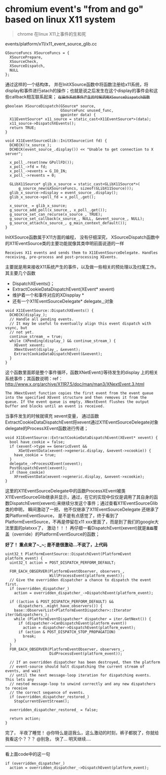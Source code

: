 # chromium event's "from and go" based on linux X11 system 
> chrome 在linux X11上事件的生和死


events/platform/x11/x11_event_source_glib.cc
```
GSourceFuncs XSourceFuncs = {
  XSourcePrepare,
  XSourceCheck,
  XSourceDispatch,
  NULL
};
```
通过这样的一个结构体， 并在InitXSource函数中将函数注册给x11系统，将display和事件进行atach的操作；也就是说之后发生在这个display的事件会和这些callback相互联系起来； ~~`在操作系统事件产生的时候调用XSourceDispatch函数`~~
```
gboolean XSourceDispatch(GSource* source,
                         GSourceFunc unused_func,
                         gpointer data) {
  X11EventSource* x11_source = static_cast<X11EventSource*>(data);
  x11_source->DispatchXEvents();
  return TRUE;
}

void X11EventSourceGlib::InitXSource(int fd) {
  DCHECK(!x_source_);
  DCHECK(event_source_.display()) << "Unable to get connection to X server";

  x_poll_.reset(new GPollFD());
  x_poll_->fd = fd;
  x_poll_->events = G_IO_IN;
  x_poll_->revents = 0;

  GLibX11Source* glib_x_source = static_cast<GLibX11Source*>(
      g_source_new(&XSourceFuncs, sizeof(GLibX11Source)));
  glib_x_source->display = event_source_.display();
  glib_x_source->poll_fd = x_poll_.get();

  x_source_ = glib_x_source;
  g_source_add_poll(x_source_, x_poll_.get());
  g_source_set_can_recurse(x_source_, TRUE);
  g_source_set_callback(x_source_, NULL, &event_source_, NULL);
  g_source_attach(x_source_, g_main_context_default());
}
```
InitXSource函数属于X11方面的编程， 没有仔细深究， XSourceDispatch函数中的X11EventSource类的主要功能就像其类申明前面说道的一样
    
    Receives X11 events and sends them to X11EventSourceDelegate. Handles
    receiving, pre-process and post-processing XEvents.
主要就是用来接收X11系统产生的事件，以及做一些相关的预处理以及扫尾工作。其主要几个函数
 - DispatchXEvents()； 
 - ExtractCookieDataDispatchEvent(XEvent* xevent)
 - 维护着一个和事件对应的XDispplay *
 - 还有一个X11EventSourceDelegate* delegate_;对象

```
void X11EventSource::DispatchXEvents() {
  DCHECK(display_);
  // Handle all pending events.
  // It may be useful to eventually align this event dispatch with vsync, but
  // not yet.
  continue_stream_ = true;
  while (XPending(display_) && continue_stream_) {
    XEvent xevent;
    XNextEvent(display_, &xevent);
    ExtractCookieDataDispatchEvent(&xevent);
  }
}
```
这个函数里面即是整个事件循环，函数XNetEvent()等待发生的display 上的相关系统事件；其函数说明：ref：http://www.x.org/archive/X11R7.5/doc/man/man3/XNextEvent.3.html

    The XNextEvent function copies the first event from the event queue into the specified XEvent structure and then removes it from the queue. If the event queue is empty, XNextEvent flushes the output buffer and blocks until an event is received.
当事件发生的时候就填充 xevent变量， 通过函数ExtractCookieDataDispatchEvent将xevent通过X11EventSourceDelegate对象 delegate的ProcessXEvent函数进行传递；
```
void X11EventSource::ExtractCookieDataDispatchEvent(XEvent* xevent) {
  bool have_cookie = false;
  if (xevent->type == GenericEvent &&
      XGetEventData(xevent->xgeneric.display, &xevent->xcookie)) {
    have_cookie = true;
  }
  delegate_->ProcessXEvent(xevent);
  PostDispatchEvent(xevent);
  if (have_cookie)
    XFreeEventData(xevent->xgeneric.display, &xevent->xcookie);
}
```
这里的X11EventSourceDelegate中的函数ProcessXEvent被类X11EventSourceGlib继承并显示，通过，在它的实现中仅仅是调用了其自身的函数DispatchEvent(xevent);来继续分发这个事件；通过查看X11EventSourceGlib类的申明， 瞬间激动了一把， 他不仅继承了X11EventSourceDelegate 还继承了 类PlatformEventSource， 是不是有点感觉了，终于看到了PlatformEventSource，不再是停留在x11 xxx里面了，而是到了我们的google大法里面的platxxx了， 激动！！！
再仔细一看DispatchEvent(xevent)就是~~`重载`~~覆盖（override）的PlatformEventSource的函数；

**好了！ 重点来了~_~; 是不是很激动...不说了，上代码** 
```
uint32_t PlatformEventSource::DispatchEvent(PlatformEvent platform_event) {
  uint32_t action = POST_DISPATCH_PERFORM_DEFAULT;

  FOR_EACH_OBSERVER(PlatformEventObserver, observers_,
                    WillProcessEvent(platform_event));
  // Give the overridden dispatcher a chance to dispatch the event first.
  if (overridden_dispatcher_)
    action = overridden_dispatcher_->DispatchEvent(platform_event);

  if ((action & POST_DISPATCH_PERFORM_DEFAULT) &&
      dispatchers_.might_have_observers()) {
    base::ObserverList<PlatformEventDispatcher>::Iterator iter(&dispatchers_);
    while (PlatformEventDispatcher* dispatcher = iter.GetNext()) {
      if (dispatcher->CanDispatchEvent(platform_event))
        action = dispatcher->DispatchEvent(platform_event);
      if (action & POST_DISPATCH_STOP_PROPAGATION)
        break;
    }
  }
  FOR_EACH_OBSERVER(PlatformEventObserver, observers_,
                    DidProcessEvent(platform_event));

  // If an overridden dispatcher has been destroyed, then the platform
  // event-source should halt dispatching the current stream of events, and wait
  // until the next message-loop iteration for dispatching events. This lets any
  // nested message-loop to unwind correctly and any new dispatchers to receive
  // the correct sequence of events.
  if (overridden_dispatcher_restored_)
    StopCurrentEventStream();

  overridden_dispatcher_restored_ = false;

  return action;
}
```
完了， 半夜了睡觉！
@你特么是逗我么，这么激动的时刻，裤子都脱了，你就给我看这个？？？
@别急， 快了... 明天继续....

---

看上面code中的这一句

    if (overridden_dispatcher_)
      action = overridden_dispatcher_->DispatchEvent(platform_event);

